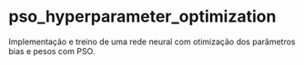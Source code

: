 # pso_hyperparameter_optimization
Implementação e treino de uma rede neural com otimização dos parâmetros bias e pesos com PSO.
